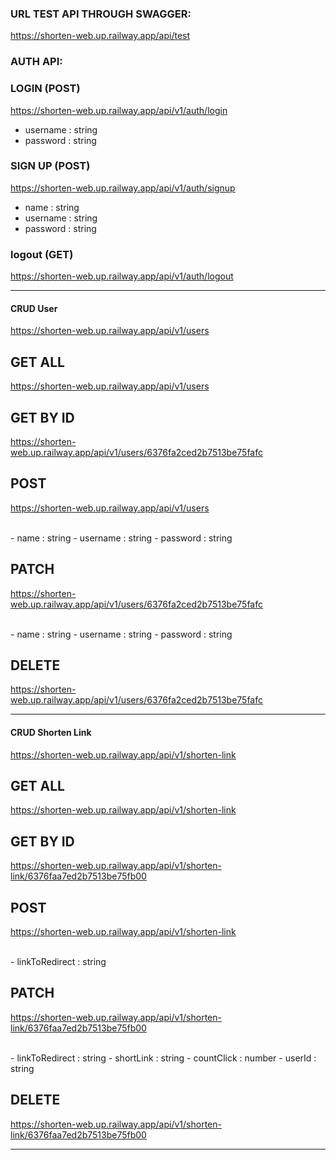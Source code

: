 
### URL TEST API THROUGH SWAGGER: 
https://shorten-web.up.railway.app/api/test

### AUTH API:
### LOGIN (POST)
https://shorten-web.up.railway.app/api/v1/auth/login
</br>
- username : string
- password : string

### SIGN UP (POST)
https://shorten-web.up.railway.app/api/v1/auth/signup
</br>
- name : string
- username : string
- password : string


### logout (GET)
https://shorten-web.up.railway.app/api/v1/auth/logout


---
#### CRUD User
https://shorten-web.up.railway.app/api/v1/users
## GET ALL
https://shorten-web.up.railway.app/api/v1/users

## GET BY ID
https://shorten-web.up.railway.app/api/v1/users/6376fa2ced2b7513be75fafc

## POST
https://shorten-web.up.railway.app/api/v1/users

</br>
- name : string
- username : string
- password : string

## PATCH
https://shorten-web.up.railway.app/api/v1/users/6376fa2ced2b7513be75fafc

</br>
- name : string
- username : string
- password : string

## DELETE
https://shorten-web.up.railway.app/api/v1/users/6376fa2ced2b7513be75fafc

---


#### CRUD Shorten Link
https://shorten-web.up.railway.app/api/v1/shorten-link

## GET ALL
https://shorten-web.up.railway.app/api/v1/shorten-link

## GET BY ID
https://shorten-web.up.railway.app/api/v1/shorten-link/6376faa7ed2b7513be75fb00

## POST
https://shorten-web.up.railway.app/api/v1/shorten-link

</br>
- linkToRedirect : string


## PATCH
https://shorten-web.up.railway.app/api/v1/shorten-link/6376faa7ed2b7513be75fb00

</br>
- linkToRedirect : string
- shortLink : string
- countClick : number
- userId : string

## DELETE
https://shorten-web.up.railway.app/api/v1/shorten-link/6376faa7ed2b7513be75fb00

---